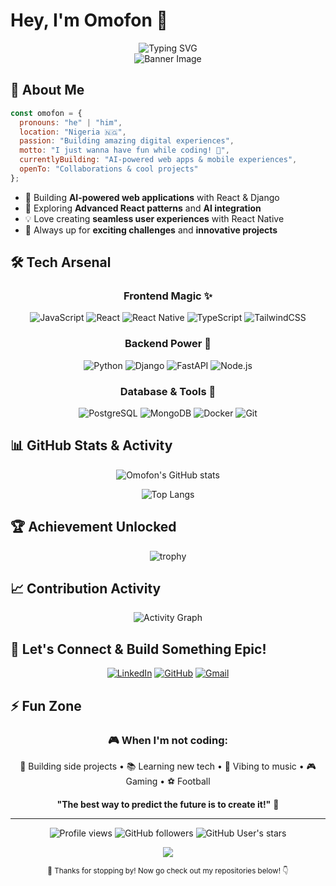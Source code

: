 # Hey, I'm Omofon 👋

<div align="center">
  <img src="https://readme-typing-svg.herokuapp.com?font=Fira+Code&pause=1000&color=2E97F7&center=true&vCenter=true&width=435&lines=Frontend+Developer;React+%26+React+Native+Developer;Python+%26+Django+Developer;AI+Integration+Specialist;I+just+wanna+have+fun!" alt="Typing SVG" />
</div>

<!-- Banner Image -->
<div align="center">
  <img src="https://user-images.githubusercontent.com/73097560/115834477-dbab4500-a447-11eb-908a-139a6edaec5c.gif" alt="Banner Image">
</div>

## 🚀 About Me

```javascript
const omofon = {
  pronouns: "he" | "him",
  location: "Nigeria 🇳🇬",
  passion: "Building amazing digital experiences",
  motto: "I just wanna have fun while coding! 🎉",
  currentlyBuilding: "AI-powered web apps & mobile experiences",
  openTo: "Collaborations & cool projects"
};
```

- 🔭 Building **AI-powered web applications** with React & Django
- 🌱 Exploring **Advanced React patterns** and **AI integration**
- 💡 Love creating **seamless user experiences** with React Native
- 🎯 Always up for **exciting challenges** and **innovative projects**

## 🛠️ Tech Arsenal

<div align="center">
  
### Frontend Magic ✨
![JavaScript](https://img.shields.io/badge/javascript-%23323330.svg?style=for-the-badge&logo=javascript&logoColor=%23F7DF1E)
![React](https://img.shields.io/badge/react-%2320232a.svg?style=for-the-badge&logo=react&logoColor=%2361DAFB)
![React Native](https://img.shields.io/badge/react_native-%2320232a.svg?style=for-the-badge&logo=react&logoColor=%2361DAFB)
![TypeScript](https://img.shields.io/badge/typescript-%23007ACC.svg?style=for-the-badge&logo=typescript&logoColor=white)
![TailwindCSS](https://img.shields.io/badge/tailwindcss-%2338B2AC.svg?style=for-the-badge&logo=tailwind-css&logoColor=white)

### Backend Power 🚀
![Python](https://img.shields.io/badge/python-3670A0?style=for-the-badge&logo=python&logoColor=ffdd54)
![Django](https://img.shields.io/badge/django-%23092E20.svg?style=for-the-badge&logo=django&logoColor=white)
![FastAPI](https://img.shields.io/badge/FastAPI-005571?style=for-the-badge&logo=fastapi)
![Node.js](https://img.shields.io/badge/node.js-6DA55F?style=for-the-badge&logo=node.js&logoColor=white)

### Database & Tools 🔧
![PostgreSQL](https://img.shields.io/badge/postgres-%23316192.svg?style=for-the-badge&logo=postgresql&logoColor=white)
![MongoDB](https://img.shields.io/badge/MongoDB-%234ea94b.svg?style=for-the-badge&logo=mongodb&logoColor=white)
![Docker](https://img.shields.io/badge/docker-%230db7ed.svg?style=for-the-badge&logo=docker&logoColor=white)
![Git](https://img.shields.io/badge/git-%23F05033.svg?style=for-the-badge&logo=git&logoColor=white)

</div>

## 📊 GitHub Stats & Activity

<div align="center">
  
![Omofon's GitHub stats](https://github-readme-stats.vercel.app/api?username=omofon&show_icons=true&theme=radical&hide_border=true&count_private=true)

![Top Langs](https://github-readme-stats.vercel.app/api/top-langs/?username=omofon&layout=compact&theme=radical&hide_border=true&langs_count=8)

</div>

## 🏆 Achievement Unlocked

<div align="center">
  
![trophy](https://github-profile-trophy.vercel.app/?username=omofon&theme=radical&no-frame=true&no-bg=true&margin-w=4&row=2&column=4)

</div>

## 📈 Contribution Activity

<div align="center">
  
![Activity Graph](https://github-readme-activity-graph.vercel.app/graph?username=omofon&theme=react-dark&hide_border=true&area=true)

</div>

## 🤝 Let's Connect & Build Something Epic!

<div align="center">
  
[![LinkedIn](https://img.shields.io/badge/LinkedIn-%230077B5.svg?style=for-the-badge&logo=linkedin&logoColor=white)](https://linkedin.com/in/omofon)
[![GitHub](https://img.shields.io/badge/github-%23121011.svg?style=for-the-badge&logo=github&logoColor=white)](https://github.com/omofon)
[![Gmail](https://img.shields.io/badge/Gmail-D14836?style=for-the-badge&logo=gmail&logoColor=white)](mailto:omofon.u@gmail.com)

</div>

## ⚡ Fun Zone

<div align="center">
  
### 🎮 When I'm not coding:
🎯 Building side projects • 📚 Learning new tech • 🎵 Vibing to music • 🎮 Gaming • ⚽ Football

**"The best way to predict the future is to create it!"** 🚀

</div>

---

<div align="center">
  
![Profile views](https://komarev.com/ghpvc/?username=omofon&label=Profile%20views&color=0e75b6&style=flat)
![GitHub followers](https://img.shields.io/github/followers/omofon?label=Followers&style=social)
![GitHub User's stars](https://img.shields.io/github/stars/omofon?label=Total%20Stars&style=social)

<img src="https://capsule-render.vercel.app/api?type=waving&color=gradient&height=100&section=footer"/>
  
<sub>💙 Thanks for stopping by! Now go check out my repositories below! 👇</sub>

</div>
